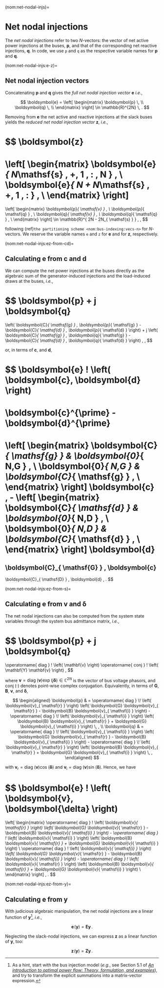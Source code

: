 (nom:net-nodal-injs)=
# Net nodal injections

The *net nodal injections* refer to two $N$-vectors:
the vector of net active power injections at the buses,
$\boldsymbol{p}$,
and that of the corresponding net reactive injections,
$\boldsymbol{q}$.
In code, we use `p` and `q` as the respective variable names for
$\boldsymbol{p}$ and $\boldsymbol{q}$.

(nom:net-nodal-injs:e-z)=
## Net nodal injection vectors

Concatenating $\boldsymbol{p}$ and $\boldsymbol{q}$ gives
the *full net nodal injection vector* $\boldsymbol{e}$
*i.e.*,

$$
\boldsymbol{e}
= \left[ \begin{matrix}
    \boldsymbol{p}  \, \\
    \boldsymbol{q}  \, \\
\end{matrix} \right]
\in \mathbb{R}^{2N}
\, .
$$

Removing from $\boldsymbol{e}$ the net active and reactive injections at the slack buses yields
the *reduced net nodal injection vector* $\boldsymbol{z}$,
*i.e.*,

$$
\boldsymbol{z}
=
\left[ \begin{matrix}
    \boldsymbol{e}_{ N_\mathsf{s} \, +\, 1 \, : \, N }      \, \\
    \boldsymbol{e}_{ N + N_\mathsf{s} \, +\, 1 \, : }       \, \\
\end{matrix} \right]
=
\left[ \begin{matrix}
    \boldsymbol{p}_{ \mathsf{v} }     \, \\
    \boldsymbol{p}_{ \mathsf{q} }     \, \\
    \boldsymbol{q}_{ \mathsf{v} }     \, \\
    \boldsymbol{q}_{ \mathsf{q} }     \, \\
\end{matrix} \right]
\in \mathbb{R}^{ 2N - 2N_{ \mathsf{s} } }
\, ,
$$

following {ref}`the partitioning scheme <nom:bus-indexing:vecs-n>` for $N$-vectors.
We reserve the variable names `e` and `z` for $\boldsymbol{e}$ and for $\boldsymbol{z}$, respectively.

(nom:net-nodal-injs:ez-from-cd)=
## Calculating $\boldsymbol{e}$ from $\boldsymbol{c}$ and $\boldsymbol{d}$

We can compute the net power injections at the buses directly
as the algebraic sum of the generator-induced injections and the load-induced draws at the buses, *i.e.*,

$$
\boldsymbol{p} + j \boldsymbol{q}
=
\left(
    \boldsymbol{C}_{ \mathsf{g} } \, \boldsymbol{p}_{ \mathsf{g} }
    -
    \boldsymbol{C}_{ \mathsf{d} } \, \boldsymbol{p}_{ \mathsf{d} }
\right)
+
j
\left(
    \boldsymbol{C}_{ \mathsf{g} } \, \boldsymbol{q}_{ \mathsf{g} }
    -
    \boldsymbol{C}_{ \mathsf{d} } \, \boldsymbol{q}_{ \mathsf{d} }
\right)
\, ,
$$

or, in terms of $\boldsymbol{c}$, and $\boldsymbol{d}$,

$$
\boldsymbol{e} \! \left( \boldsymbol{c}, \boldsymbol{d} \right)
=
\boldsymbol{c}^{\prime} - \boldsymbol{d}^{\prime}
=
\left[ \begin{matrix}
    \boldsymbol{C}_{ \mathsf{g} }
    &
    \boldsymbol{0}_{ N,G }          \, \\
    \boldsymbol{0}_{ N,G }
    &
    \boldsymbol{C}_{ \mathsf{g} }   \, \\
\end{matrix} \right]
\boldsymbol{c}
\, -
\left[ \begin{matrix}
    \boldsymbol{C}_{ \mathsf{d} }
    &
    \boldsymbol{0}_{ N,D }          \, \\
    \boldsymbol{0}_{ N,D }
    &
    \boldsymbol{C}_{ \mathsf{d} }   \, \\
\end{matrix} \right]
\boldsymbol{d}
=
\boldsymbol{C}_{ \mathsf{G} } \, \boldsymbol{c}
-
\boldsymbol{C}_{ \mathsf{D} } \, \boldsymbol{d}
\, .
$$

(nom:net-nodal-injs:ez-from-s)=
## Calculating $\boldsymbol{e}$ from $\boldsymbol{v}$ and $\boldsymbol{\delta}$

The net nodal injections can also be computed from the system state variables through the system bus admittance matrix,
*i.e.*,

$$
\boldsymbol{p} + j \boldsymbol{q}
=
\operatorname{ diag } \! \left( \mathbf{v} \right)
\operatorname{ conj } \! \left( \mathbf{Y} \mathbf{v} \right)
\,
$$

where
$\mathbf{v} = \operatorname{ diag } \! \left( \boldsymbol{v} \right) \exp \! \left( j \boldsymbol{\delta} \right) \in \mathbb{C}^{ 2N }$
is the vector of bus voltage phasors,
and
$\operatorname{ conj } \! \left( \cdot \right)$
denotes point-wise complex conjugation.
Equivalently, in terms of $\boldsymbol{G}$, $\boldsymbol{B}$, $\boldsymbol{v}$, and $\boldsymbol{\delta}$,

$$
\begin{aligned}
    \boldsymbol{p}
    & =
    \operatorname{ diag } \! \left( \boldsymbol{v}_{ \mathsf{r} } \right)
    \left(
        \boldsymbol{G} \boldsymbol{v}_{ \mathsf{r} }
        -
        \boldsymbol{B} \boldsymbol{v}_{ \mathsf{i} }
    \right)
    -
    \operatorname{ diag } \! \left( \boldsymbol{v}_{ \mathsf{i} } \right)
    \left(
        \boldsymbol{B} \boldsymbol{v}_{ \mathsf{r} }
        +
        \boldsymbol{G} \boldsymbol{v}_{ \mathsf{i} }
    \right)
    \, , \\
    \boldsymbol{q}
    & =
    \operatorname{ diag } \! \left( \boldsymbol{v}_{ \mathsf{i} } \right)
    \left(
        \boldsymbol{G} \boldsymbol{v}_{ \mathsf{r} }
        -
        \boldsymbol{B} \boldsymbol{v}_{ \mathsf{i} }
    \right)
    -
    \operatorname{ diag } \! \left( \boldsymbol{v}_{ \mathsf{r} } \right)
    \left(
        \boldsymbol{B} \boldsymbol{v}_{ \mathsf{r} }
        +
        \boldsymbol{G} \boldsymbol{v}_{ \mathsf{i} }
    \right)
    \, ,
\end{aligned}
$$

with
$\boldsymbol{v}_{ \mathsf{r} } = \operatorname{ diag } \! \left( \boldsymbol{v} \right) \cos \! \left( \boldsymbol{\delta} \right)$
and
$\boldsymbol{v}_{ \mathsf{i} } = \operatorname{ diag } \! \left( \boldsymbol{v} \right) \sin \! \left( \boldsymbol{\delta} \right)$.
Hence, we have

$$
\boldsymbol{e} \! \left( \boldsymbol{v}, \boldsymbol{\delta} \right)
=
\left[ \begin{matrix}
    \operatorname{ diag } \! \left( \boldsymbol{v}_{ \mathsf{r} } \right)
    \left(
        \boldsymbol{G} \boldsymbol{v}_{ \mathsf{r} }
        -
        \boldsymbol{B} \boldsymbol{v}_{ \mathsf{i} }
    \right)
    -
    \operatorname{ diag } \! \left( \boldsymbol{v}_{ \mathsf{i} } \right)
    \left(
        \boldsymbol{B} \boldsymbol{v}_{ \mathsf{r} }
        +
        \boldsymbol{G} \boldsymbol{v}_{ \mathsf{i} }
    \right)
    \\
    \operatorname{ diag } \! \left( \boldsymbol{v}_{ \mathsf{i} } \right)
    \left(
        \boldsymbol{G} \boldsymbol{v}_{ \mathsf{r} }
        -
        \boldsymbol{B} \boldsymbol{v}_{ \mathsf{i} }
    \right)
    -
    \operatorname{ diag } \! \left( \boldsymbol{v}_{ \mathsf{r} } \right)
    \left(
        \boldsymbol{B} \boldsymbol{v}_{ \mathsf{r} }
        +
        \boldsymbol{G} \boldsymbol{v}_{ \mathsf{i} }
    \right)
    \\
\end{matrix} \right]
\, .
$$

(nom:net-nodal-injs:ez-from-y)=
## Calculating $\boldsymbol{e}$ from $\boldsymbol{y}$

With judicious algebraic manipulation,
the net nodal injections are a linear function of $\boldsymbol{y}$[^about-E],
*i.e.*,

$$
\boldsymbol{e} \! \left( \boldsymbol{y} \right) = \boldsymbol{E} \boldsymbol{y} \, .
$$

Neglecting the slack-nodal injections,
we can express $\boldsymbol{z}$ as a linear function of $\boldsymbol{y}$, too:

$$
\boldsymbol{z} \! \left( \boldsymbol{y} \right) = \boldsymbol{Z} \boldsymbol{y} \, .
$$

[^about-E]: As a hint, start with the bus injection model
(*e.g.*, see Section 5.1 of
[*An introduction to optimal power flow: Theory, formulation, and examples*](https://doi.org/10.1080/0740817X.2016.1189626)),
and try to transform the explicit summations into a matrix-vector expression.
